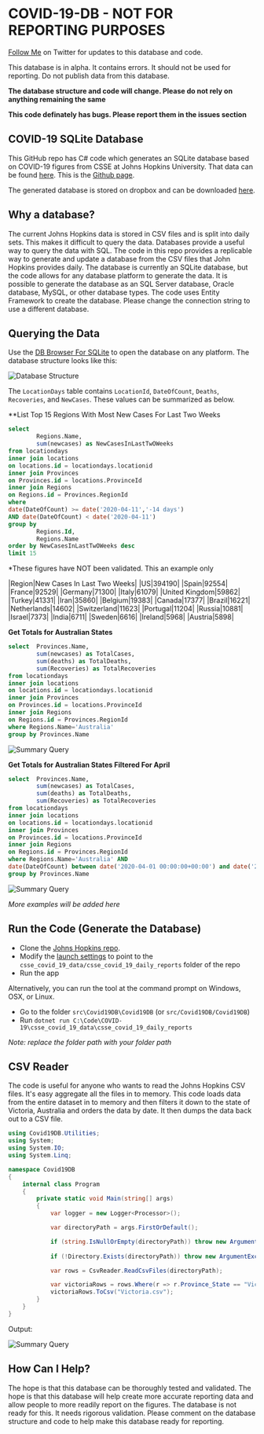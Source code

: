 # COVID-19-DB - NOT FOR REPORTING PURPOSES

[Follow Me](https://twitter.com/CFDevelop) on Twitter for updates to this database and code.

This database is in alpha. It contains errors. It should not be used for reporting. Do not publish data from this database.

**The database structure and code will change. Please do not rely on anything remaining the same**

**This code definately has bugs. Please report them in the issues section**

## COVID-19 SQLite Database 
This GitHub repo has C# code which generates an SQLite database based on COVID-19 figures from CSSE at Johns Hopkins University. That data can be found [here](https://github.com/CSSEGISandData/COVID-19/tree/master/csse_covid_19_data/csse_covid_19_daily_reports). This is the [Github page](https://github.com/CSSEGISandData/COVID-19).

The generated database is stored on dropbox and can be downloaded [here](https://www.dropbox.com/s/k6jjugobvkgj9md/Covid19Db%202020-04-11%20.db?dl=0).

## Why a database?
The current Johns Hopkins data is stored in CSV files and is split into daily sets. This makes it difficult to query the data. Databases provide a useful way to query the data with SQL. The code in this repo provides a replicable way to generate and update a database from the CSV files that John Hopkins provides daily. The database is currently an SQLite database, but the code allows for any database platform to generate the data. It is possible to generate the database as an SQL Server database, Oracle database, MySQL, or other database types. The code uses Entity Framework to create the database. Please change the connection string to use a different database.

## Querying the Data
Use the [DB Browser For SQLite](https://sqlitebrowser.org/) to open the database on any platform. The database structure looks like this:

![Database Structure](Images/DBStructure.png)

The `LocationDays` table contains `LocationId`, `DateOfCount`, `Deaths`, `Recoveries`, and `NewCases`. These values can be summarized as below.

**List Top 15 Regions With Most New Cases For Last Two Weeks

```sql
select	
		Regions.Name,
		sum(newcases) as NewCasesInLastTwOWeeks
from locationdays 
inner join locations
on locations.id = locationdays.locationid
inner join Provinces
on Provinces.id = locations.ProvinceId
inner join Regions
on Regions.id = Provinces.RegionId
where 
date(DateOfCount) >= date('2020-04-11','-14 days')
AND date(DateOfCount) < date('2020-04-11')
group by 		
		Regions.Id,
		Regions.Name
order by NewCasesInLastTwOWeeks desc		
limit 15	
```

*These figures have NOT been validated. This an example only

|Region|New Cases In Last Two Weeks|
|US|394190|
|Spain|92554|
|France|92529|
|Germany|71300|
|Italy|61079|
|United Kingdom|59862|
|Turkey|41331|
|Iran|35860|
|Belgium|19383|
|Canada|17377|
|Brazil|16221|
|Netherlands|14602|
|Switzerland|11623|
|Portugal|11204|
|Russia|10881|
|Israel|7373|
|India|6711|
|Sweden|6616|
|Ireland|5968|
|Austria|5898|

**Get Totals for Australian States**

```sql
select	Provinces.Name,
		sum(newcases) as TotalCases,
		sum(deaths) as TotalDeaths,
		sum(Recoveries) as TotalRecoveries	
from locationdays 
inner join locations
on locations.id = locationdays.locationid
inner join Provinces
on Provinces.id = locations.ProvinceId
inner join Regions
on Regions.id = Provinces.RegionId
where Regions.Name='Australia'
group by Provinces.Name
```

![Summary Query](Images/SummaryQuery.png)

**Get Totals for Australian States Filtered For April**

```sql
select	Provinces.Name,
		sum(newcases) as TotalCases,
		sum(deaths) as TotalDeaths,
		sum(Recoveries) as TotalRecoveries	
from locationdays 
inner join locations
on locations.id = locationdays.locationid
inner join Provinces
on Provinces.id = locations.ProvinceId
inner join Regions
on Regions.id = Provinces.RegionId
where Regions.Name='Australia' AND
date(DateOfCount) between date('2020-04-01 00:00:00+00:00') and date('2020-04-31 23:59:00+00:00')
group by Provinces.Name
```

![Summary Query](Images/SummaryQuery2.png)

*More examples will be added here*

## Run the Code (Generate the Database)

- Clone the [Johns Hopkins repo](https://github.com/CSSEGISandData/COVID-19).
- Modify the [launch settings](https://github.com/MelbourneDeveloper/COVID-19-DB/blob/4f27a3fa49e11a780fda1d5dbad2b616cd7d3cd6/src/Covid19DB/Covid19DB/Properties/launchSettings.json#L5) to point to the `csse_covid_19_data/csse_covid_19_daily_reports` folder of the repo
- Run the app

Alternatively, you can run the tool at the command prompt on Windows, OSX, or Linux.

- Go to the folder `src\Covid19DB\Covid19DB` (or `src/Covid19DB/Covid19DB`)
- Run 
`dotnet run C:\Code\COVID-19\csse_covid_19_data\csse_covid_19_daily_reports`

*Note: replace the folder path with your folder path*

## CSV Reader

The code is useful for anyone who wants to read the Johns Hopkins CSV files. It's easy aggregate all the files in to memory. This code loads data from the entire dataset in to memory and then filters it down to the state of Victoria, Australia and orders the data by date. It then dumps the data back out to a CSV file.

```cs
using Covid19DB.Utilities;
using System;
using System.IO;
using System.Linq;

namespace Covid19DB
{
    internal class Program
    {
        private static void Main(string[] args)
        {
            var logger = new Logger<Processor>();

            var directoryPath = args.FirstOrDefault();

            if (string.IsNullOrEmpty(directoryPath)) throw new ArgumentException("Daily Reports Directory not specified");
            
            if (!Directory.Exists(directoryPath)) throw new ArgumentException($"The directory {directoryPath} does not exist. Please check the path");

            var rows = CsvReader.ReadCsvFiles(directoryPath);

            var victoriaRows = rows.Where(r => r.Province_State == "Victoria").OrderBy(r => r.Date).ToList();
            victoriaRows.ToCsv("Victoria.csv");
        }
    }
}
```

Output:

![Summary Query](Images/VictoriaExcel.png)

## How  Can I Help?

The hope is that this database can be thoroughly tested and validated. The hope is that this database will help create more accurate reporting data and allow people to more readily report on the figures. The database is not ready for this. It needs rigorous validation. Please comment on the database structure and code to help make this database ready for reporting.
